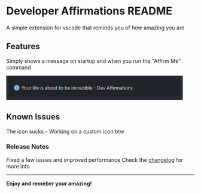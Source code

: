 # Developer Affirmations README

A simple extension for vscode that reminds you of how amazing you are

## Features

Simply shows a message on startup and when you run the "Affirm Me" command

![feature X](https://raw.githubusercontent.com/jamesinaxx/vscode-devaffirmations/public/images/demo.png)

## Known Issues

The icon sucks - Working on a custom icon btw

### Release Notes

Fixed a few issues and improved performance
Check the [changelog](https://github.com/jamesinaxx/vscode-devaffirmations/blob/public/CHANGELOG.md) for more info

---

**Enjoy and remeber your amazing!**
